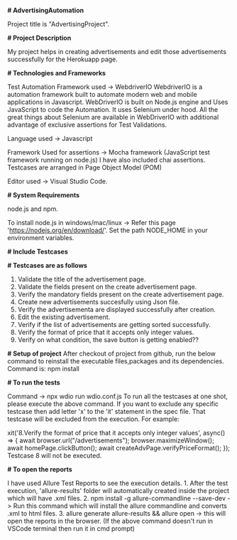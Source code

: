  **# AdvertisingAutomation**

Project title is "AdvertisingProject".

 **# Project Description**

My project helps in creating advertisements and edit those advertisements successfully for the Herokuapp page. 

 **# Technologies and Frameworks**

 Test Automation Framework used -> WebdriverIO
 WebdriverIO is a automation framework built to automate modern web and mobile applications in Javascript. 
 WebDriverIO is built on Node.js engine and Uses JavaScript to code the Automation.
 It uses Selenium under hood. All the great things about Selenium are available in WebDriverIO with additional advantage of exclusive assertions for Test Validations.

 Language used -> Javascript

 Framework Used for assertions -> Mocha framework (JavaScript test framework running on node.js)
 I have also included chai assertions. Testcases are arranged in Page Object Model (POM)

 Editor used -> Visual Studio Code.

 **# System Requirements**
 
   node.js and npm.

 To install node.js in windows/mac/linux -> Refer this page 'https://nodejs.org/en/download/'.
 Set the path NODE_HOME in your environment variables.

 **# Include Testcases**

 **# Testcases are as follows**
  1. Validate the title of the advertisement page.
  2. Validate the fields present on the create advertisement page.
  3. Verify the mandatory fields present on the create advertisement page.
  4. Create new advertisements succesfully using Json file.
  5. Verify the advertisementa are displayed successfully after creation.
  6. Edit the existing advertisement.
  7. Verify if the list of advertisements are getting sorted successfully.
  8. Verify the format of price that it accepts only integer values.
  9. Verify on what condition, the save button is getting enabled??

 **# Setup of project**
  After checkout of project from github, run the below command to reinstall the executable files,packages and its dependencies. 
  Command is: npm install

 **# To run the tests**
 
  Command -> npx wdio run wdio.conf.js 
  To run all the testcases at one shot, please execute the above command.
  If you want to exclude any specific testcase then add letter 'x' to the 'it' statement in the spec file. That testcase will be excluded from the execution. For example:

  xit('8.Verify the format of price that it accepts only integer values', async() => {
    await browser.url("/advertisements");
    browser.maximizeWindow();
    await homePage.clickButton();
    await createAdvPage.verifyPriceFormat();
  });
  Testcase 8 will not be executed.

 **# To open the reports**
 
   I have used Allure Test Reports to see the execution details.
         1. After the test execution, 'allure-results' folder will automatically created inside the project which will have .xml files.
         2. npm install -g allure-commandline --save-dev -> Run this command which will install the allure commandline and converts .xml to html files.
         3. allure generate allure-results && allure open -> this will open the reports in the browser.
   (If the above command doesn't run in VSCode terminal then run it in cmd prompt)



 

